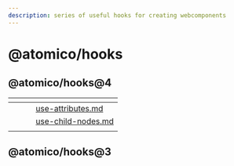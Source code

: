 ```yaml
---
description: series of useful hooks for creating webcomponents
---
```


# @atomico/hooks

## @atomico/hooks@4

<table data-view="cards"><thead><tr><th></th><th></th><th></th><th data-hidden data-card-target data-type="content-ref"></th></tr></thead><tbody><tr><td></td><td></td><td></td><td><a href="use-attributes.md">use-attributes.md</a></td></tr><tr><td></td><td></td><td></td><td><a href="use-child-nodes.md">use-child-nodes.md</a></td></tr><tr><td></td><td></td><td></td><td></td></tr></tbody></table>



## @atomico/hooks@3

